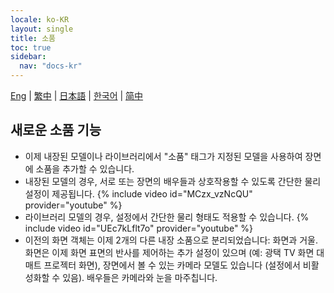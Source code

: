 ```yaml
---
locale: ko-KR
layout: single
title: 소품
toc: true
sidebar:
  nav: "docs-kr"
---
```

[Eng](/dancexr/features/props) | [繁中](/tw/dancexr/features/props) | [日本語](/jp/dancexr/features/props) | [한국어](/kr/dancexr/features/props) | [简中](/zh/dancexr/features/props)


## 새로운 소품 기능
* 이제 내장된 모델이나 라이브러리에서 "소품" 태그가 지정된 모델을 사용하여 장면에 소품을 추가할 수 있습니다.
* 내장된 모델의 경우, 서로 또는 장면의 배우들과 상호작용할 수 있도록 간단한 물리 설정이 제공됩니다.
{% include video id="MCzx_vzNcQU" provider="youtube" %}
* 라이브러리 모델의 경우, 설정에서 간단한 물리 형태도 적용할 수 있습니다.
{% include video id="UEc7kLflt7o" provider="youtube" %}
* 이전의 화면 객체는 이제 2개의 다른 내장 소품으로 분리되었습니다: 화면과 거울. 화면은 이제 화면 표면의 반사를 제어하는 추가 설정이 있으며 (예: 광택 TV 화면 대 매트 프로젝터 화면), 장면에서 볼 수 있는 카메라 모델도 있습니다 (설정에서 비활성화할 수 있음). 배우들은 카메라와 눈을 마주칩니다.
